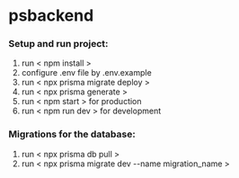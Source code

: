 # psbackend

### Setup and run project:
1. run < npm install >
2. configure .env file by .env.example
3. run < npx prisma migrate deploy >
4. run < npx prisma generate >
5. run < npm start > for production
6. run < npm run dev > for development

### Migrations for the database:
1. run < npx prisma db pull >
2. run < npx prisma migrate dev --name migration_name >
